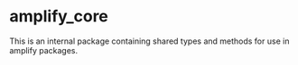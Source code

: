# amplify_core

This is an internal package containing shared types and methods for use in amplify packages. 

